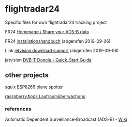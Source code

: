 # flightradar24
Specific files for own flightradar24 tracking project

FR24 [Homepage / Share your ADS-B data](https://www.flightradar24.com/share-your-data)

FR24 [Installationshandbuch](fr24feed-manual.pdf) (abgerufen 2019-09-06)

Link [jetvision download support](https://rtl1090.com) (abgerufen 2019-09-06)

jetvision [DVB-T Dongle - Quick_Start Guide](Quick_Start_Dongle_20171231.pdf)

## other projects

[squix ESP8266 plane spotter](https://blog.squix.org/2016/07/esp8266-based-plane-spotter-how-to.html)

[rasspberry.tipps Laufraumüberwachung](http://raspberry.tips/raspberrypi-tutorials/lueftraumueberwachung-mit-dem-raspberry-pi/)

### references

Automatic Dependent Surveillance-Broadcast (ADS-B) - [Wiki](https://de.wikipedia.org/wiki/Automatic_Dependent_Surveillance)

[]()
